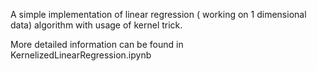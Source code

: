 A simple implementation of linear regression ( working on 1 dimensional data) algorithm with usage of kernel trick.

More detailed information can be found in KernelizedLinearRegression.ipynb
